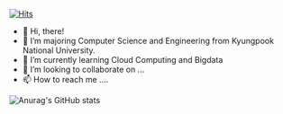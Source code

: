 [![Hits](https://hits.seeyoufarm.com/api/count/incr/badge.svg?url=https%3A%2F%2Fgithub.com%2Fdeeptwinkle&count_bg=%2379C83D&title_bg=%23555555&icon=&icon_color=%23E7E7E7&title=hits&edge_flat=false)](https://hits.seeyoufarm.com)
- 👋 Hi, there!
- 👀 I’m majoring Computer Science and Engineering from Kyungpook National University.
- 🌱 I’m currently learning Cloud Computing and Bigdata
- 💞️ I’m looking to collaborate on ...
- 📫 How to reach me ....

<!---
deeptwinkle/deeptwinkle is a ✨ special ✨ repository because its `README.md` (this file) appears on your GitHub profile.
You can click the Preview link to take a look at your changes.
--->
![Anurag's GitHub stats](https://github-readme-stats.vercel.app/api?username=deeptwinkle&show_icons=true&theme=radical)
